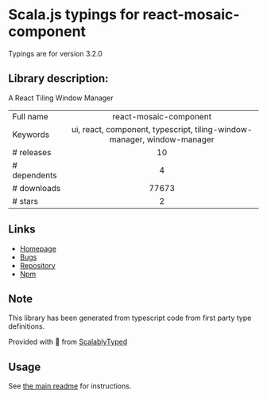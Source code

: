 
# Scala.js typings for react-mosaic-component

Typings are for version 3.2.0

## Library description:
A React Tiling Window Manager

|                    |                 |
| ------------------ | :-------------: |
| Full name          | react-mosaic-component |
| Keywords           | ui, react, component, typescript, tiling-window-manager, window-manager |
| # releases         | 10 |
| # dependents       | 4 |
| # downloads        | 77673 |
| # stars            | 2 |

## Links
- [Homepage](https://github.com/nomcopter/react-mosaic#readme)
- [Bugs](https://github.com/nomcopter/react-mosaic/issues)
- [Repository](https://github.com/nomcopter/react-mosaic)
- [Npm](https://www.npmjs.com/package/react-mosaic-component)
    


## Note
This library has been generated from typescript code from first party type definitions.

Provided with :purple_heart: from [ScalablyTyped](https://github.com/oyvindberg/ScalablyTyped)

## Usage
See [the main readme](../../readme.md) for instructions.


